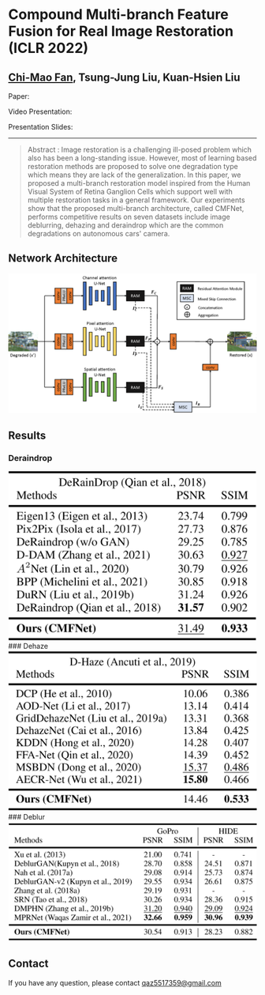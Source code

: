 # Compound Multi-branch Feature Fusion for Real Image Restoration (ICLR 2022)  
## [Chi-Mao Fan](https://github.com/FanChiMao), Tsung-Jung Liu, Kuan-Hsien Liu  

Paper:  

Video Presentation:  

Presentation Slides:  

***
> Abstract : Image restoration is a challenging ill-posed problem which also has been a long-standing issue. 
> However, most of learning based restoration methods are proposed to solve one degradation type which means they are lack of the generalization.
> In this paper, we proposed a multi-branch restoration model inspired from the Human Visual System of Retina Ganglion Cells which support well with multiple restoration tasks in a general framework.
>  Our experiments show that the proposed multi-branch architecture, called CMFNet, performs competitive results on seven datasets include image deblurring, dehazing and deraindrop which are the common degradations on autonomous cars' camera.

## Network Architecture  
![image](./figures/CMFNet.png)  

## Results

### Deraindrop  
<img src = "./figures/deraindrop_table.png" width="900">  
### Dehaze  
<img src = "./figures/dehaze_table.png" width="900">  
### Deblur  
<img src = "./figures/deblur_table.png" width="900">  


## Contact
If you have any question, please contact qaz5517359@gmail.com  
